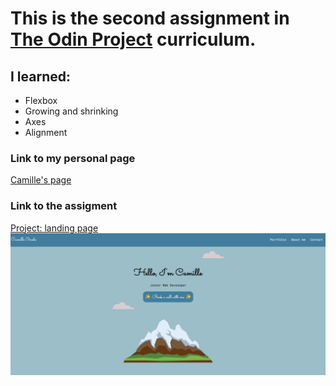 <!DOCTYPE html>
<html lang="en">
<head>
    <meta charset="UTF-8">
    <meta name="viewport" content="width=device-width, initial-scale=1.0">
</head>
<body>
    <h1>This is the second assignment in <a href="https://www.theodinproject.com/paths">The Odin Project</a> curriculum.
    <h2>I learned:</h2> 
    <ul>
        <li>Flexbox</li>
        <li>Growing and shrinking</li>
        <li>Axes</li>
        <li>Alignment</li>
    </ul>

<h3>Link to my personal page</h3>
<a href="https://camilleonoda.github.io/camille-landing-page/">Camille's page</a><br>

<h3>Link to the assigment</h3>
<a href="https://www.theodinproject.com/lessons/foundations-landing-page">Project: landing page</a>
<img src="/landing-page.png" alt="Image of camille's landing page">  
</body>

